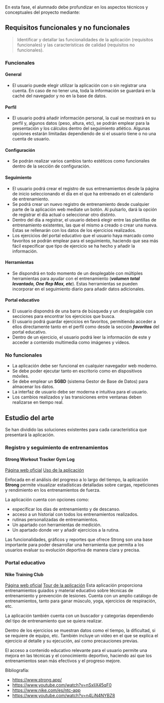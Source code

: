 En esta fase, el alumnado debe profundizar en los aspectos técnicos y conceptuales del proyecto mediante:
## Requisitos funcionales y no funcionales
> Identificar y detallar las funcionalidades de la aplicación (requisitos funcionales) y las características de calidad (requisitos no funcionales).

### Funcionales
#### General
- El usuario puede elegir utilizar la aplicación con o sin registrar una cuenta. En caso de no tener una, toda la información se guardará en la caché del navegador y no en la base de datos.
#### Perfil
- El usuario podrá añadir información personal, la cual se mostrará en su perfil y, algunos datos (peso, altura, etc), se podrán emplear para la presentación y los cálculos dentro del seguimiento atlético. Algunas opciones estarán limitadas dependiendo de si el usuario tiene o no una cuenta de usuario.
#### Configuración
- Se podrán realizar varios cambios tanto estéticos como funcionales dentro de la sección de configuración.
#### Seguimiento
- El usuario podrá crear el registro de sus entrenamientos desde la página de inicio seleccionando el día en el que ha entrenado en el calendario de entrenamiento.
- Se podrá crear un nuevo registro de entrenamiento desde cualquier parte de la aplicación web mediate un botón. Al pulsarlo, dará la opción de registrar el día actual o seleccionar otro distinto.
- Dentro del día a registrar, el usuario deberá elegir entre las plantillas de entrenamiento existentes, las que el mismo a creado o crear una nueva. Estas se rellenarán con los datos de los ejercicios realizados.
- Los ejercicios del portal educativo que el usuario haya marcado como favoritos se podrán emplear para el seguimiento, haciendo que sea más fácil especificar que tipo de ejercicio se ha hecho y añadir la información.
#### Herramientas
- Se dispondrá en todo momento de un desplegable con múltiples herramientas para ayudar con el entrenamiento (***volumen total levantado, One Rep Max, etc***). Estas herramientas se pueden incorporar en el seguimiento diario para añadir datos adicionales.
#### Portal educativo
- El usuario dispondrá de una barra de búsqueda y un desplegable con secciones para encontrar los ejercicios que busca.
- El usuario podrá guardar ejercicios en  favoritos, permitiendo acceder a ellos directamente tanto en el perfil como desde la sección ***favoritos*** del portal educativo.
- Dentro de un ejercicio, el usuario podrá leer la información de este y acceder a contenido multimedia como imágenes y vídeos.
### No funcionales
- La aplicación debe ser funcional en cualquier navegador web moderno.
- Se debe poder ejecutar tanto en escritorio como en dispositivos móviles.
- Se debe emplear un **SGBD** (sistema Gestor de Base de Datos) para almacenar los datos.
- La interfaz de usuario debe ser moderna e intuitiva para el usuario.
- Los cambios realizados y las transiciones entre ventanas deben realizarse en tiempo real.
## Estudio del arte
Se han dividido las soluciones existentes para cada característica que presentará la aplicación.
### Registro y seguimiento de entrenamientos
#### Strong Workout Tracker Gym Log
[Página web oficial](https://www.strong.app)
[Uso de la aplicación](https://www.youtube.com/watch?v=nSxliX45qF0)

Enfocada en el análisis del progreso a lo largo del tiempo, la aplicación **Strong** permite visualizar estadísticas detalladas sobre cargas, repeticiones y rendimiento en los entrenamientos de fuerza.

La aplicación cuenta con opciones como:
- especificar los días de entrenamiento y de descanso.
- acceso a un historial con todos los entrenamientos realizados.
- rutinas personalizadas de entrenamientos.
- Un apartado con herramientas de medición.
- Un apartado donde ver y añadir ejercicios a la rutina.

Las funcionalidades, gráficos y reportes que ofrece Strong son una base importante para poder desarrollar una herramienta que permita a los usuarios evaluar su evolución deportiva de manera clara y precisa. 
### Portal educativo
#### Nike Training Club
[Página web oficial](https://www.nike.com/es/ntc-app)
[Tour de la aplicación](https://www.youtube.com/watch?v=n4LjN4NYBZ8)
Esta aplicación proporciona entrenamientos guiados y material educativo sobre técnicas de entrenamiento y prevención de lesiones. Cuenta con un amplio catálogo de entrenamientos, tanto para ganar músculo, yoga, ejercicios de respiración, etc.

La aplicación también cuenta con un buscador y categorías dependiendo del tipo de entrenamiento que se quiera realizar.

Dentro de los ejercicios se muestran datos como el tiempo, la dificultad, si se requiere de equipo, etc. También incluye un vídeo en el que se explica el ejercicio al detalle y su ejecución, así como precauciones previas.

El acceso a contenido educativo relevante para el usuario permite una mejora en las técnicas y el conocimiento deportivo, haciendo así que los entrenamientos sean más efectivos y el progreso mejore.

Bibliografía:
- https://www.strong.app/
- https://www.youtube.com/watch?v=nSxliX45qF0
- https://www.nike.com/es/ntc-app
- https://www.youtube.com/watch?v=n4LjN4NYBZ8